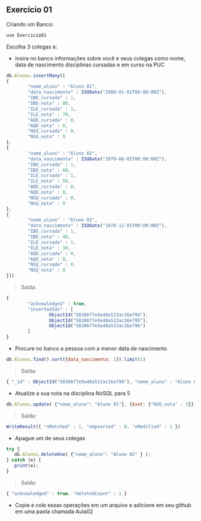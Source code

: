 ## Exercício 01

Criando um Banco:

```javascript
use Exercicio01
```

Escolha 3 colegas e:
* Insira no banco informações sobre você e seus colegas como nome, data de nascimento
disciplinas cursadas e em curso na PUC
```javascript
db.Alunos.insertMany([
{
        "nome_aluno" : "Aluno 01",
        "data_nascimento" : ISODate("1980-01-01T00:00:00Z"),
        "IBD_cursada" : 1,
        "IBD_nota" : 80,
        "ILE_cursada" : 1,
        "ILE_nota" : 70,
        "AQD_cursada" : 0,
        "AQD_nota" : 0,
        "NSQ_cursada" : 0,
        "NSQ_nota" : 0
},
{
        "nome_aluno" : "Aluno 02",
        "data_nascimento" : ISODate("1979-06-01T00:00:00Z"),
        "IBD_cursada" : 1,
        "IBD_nota" : 60,
        "ILE_cursada" : 1,
        "ILE_nota" : 50,
        "AQD_cursada" : 0,
        "AQD_nota" : 0,
        "NSQ_cursada" : 0,
        "NSQ_nota" : 0
},
{
        "nome_aluno" : "Aluno 03",
        "data_nascimento" : ISODate("1978-12-01T00:00:00Z"),
        "IBD_cursada" : 1,
        "IBD_nota" : 40,
        "ILE_cursada" : 1,
        "ILE_nota" : 30,
        "AQD_cursada" : 0,
        "AQD_nota" : 0,
        "NSQ_cursada" : 0,
        "NSQ_nota" : 0
}])
```
>Saída:

```javascript
{
        "acknowledged" : true,
        "insertedIds" : [
                ObjectId("58386f7e9a48a513ac16e794"),
                ObjectId("58386f7e9a48a513ac16e795"),
                ObjectId("58386f7e9a48a513ac16e796")
        ]
}
```

* Procure no banco a pessoa com a menor data de nascimento
```javascript
db.Alunos.find().sort({data_nascimento: 1}).limit(1)
```
>Saída:

```javascript
{ "_id" : ObjectId("58386f7e9a48a513ac16e796"), "nome_aluno" : "Aluno 03", "data_nascimento" : ISODate("1978-12-01T00:00:00Z"), "IBD_cursada" : 1, "IBD_nota" : 40, "ILE_cursada" : 1, "ILE_nota" : 30, "AQD_cursada" : 0, "AQD_nota" : 0, "NSQ_cursada" : 0, "NSQ_nota" : 0 }
```

* Atualize a sua nota na disciplina NoSQL para 5
```javascript
db.Alunos.update( {"nome_aluno": "Aluno 01"}, {$set: {"NSQ_nota" : 5}})
```

>Saída:

```javascript
WriteResult({ "nMatched" : 1, "nUpserted" : 0, "nModified" : 1 })
```

* Apague um de seus colegas
```javascript
try {
   db.Alunos.deleteOne( {"nome_aluno": "Aluno 02" } );
} catch (e) {
   print(e);
}
```

>Saída:

```javascript
{ "acknowledged" : true, "deletedCount" : 1 }
```

* Copie e cole essas operações em um arquivo e adicione em seu github em uma pasta chamada Aula02
